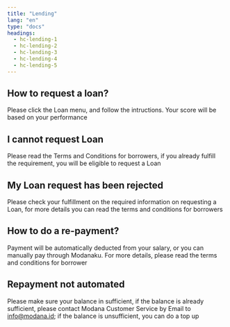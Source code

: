 ```yaml
---
title: "Lending"
lang: "en"
type: "docs"
headings:
  - hc-lending-1
  - hc-lending-2
  - hc-lending-3
  - hc-lending-4
  - hc-lending-5
---
```


## How to request a loan? 

Please click the Loan menu, and follow the intructions. Your score will be based on your performance 

 

## I cannot request Loan 

Please read the Terms and Conditions for borrowers, if you already fulfill the requirement, you will be eligible to request a Loan 


## My Loan request has been rejected 

Please check your fulfillment on the required information on requesting a Loan, for more details you can read the terms and conditions for borrowers 

 

## How to do a re-payment? 

Payment will be automatically deducted from your salary, or you can manually pay through Modanaku. For more details, please read the terms and conditions for borrower 

 

## Repayment not automated 

Please make sure your balance in sufficient, if the balance is already sufficient, please contact Modana Customer Service by Email to info@modana.id; if the balance is unsufficient, you can do a top up